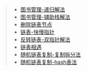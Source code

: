 > * [图书管理-递归解法](algorithm_index/图书管理-递归解法)
> * [图书管理-辅助栈解法](algorithm_index/图书管理-辅助栈解法)
> * [删除链表节点](algorithm_index/删除链表节点)
> * [链表-快慢指针](algorithm_index/链表-快慢指针)
> * [反转链表-双指针解法](algorithm_index/反转链表-双指针解法)
> * [链表相遇](algorithm_index/链表相遇)
> * [随机链表复制-复制拆分法](algorithm_index/随机链表复制-复制拆分法)
> * [随机链表复制-hash表法](algorithm_index/随机链表复制-hash表法)

  